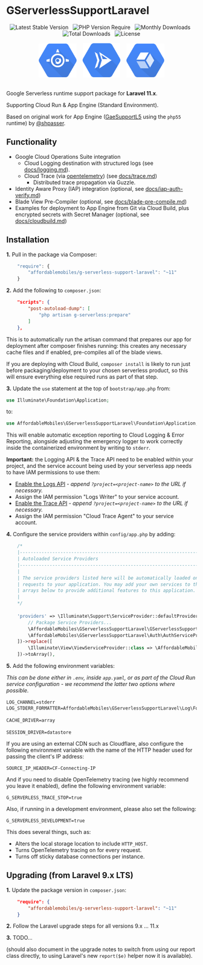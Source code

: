 # GServerlessSupportLaravel

<div align="center">
    <img alt="Latest Stable Version" src="https://poser.pugx.org/affordablemobiles/g-serverless-support-laravel/v/stable?style=for-the-badge">
    &nbsp;
    <img alt="PHP Version Require" src="https://poser.pugx.org/affordablemobiles/g-serverless-support-laravel/require/php?style=for-the-badge">
    &nbsp;
    <img alt="Monthly Downloads" src="https://poser.pugx.org/affordablemobiles/g-serverless-support-laravel/d/monthly?style=for-the-badge">
    &nbsp;
    <img alt="Total Downloads" src="https://poser.pugx.org/affordablemobiles/g-serverless-support-laravel/downloads?style=for-the-badge">
    &nbsp;
    <img alt="License" src="https://poser.pugx.org/affordablemobiles/g-serverless-support-laravel/license?style=for-the-badge">
    <br>
    <br>
    <img alt="Google App Engine" width="100" src="docs/images/icons/app-engine.png">
    &nbsp;&nbsp;
    <img alt="Google Cloud Run" width="100" src="docs/images/icons/cloud-run.png">
    &nbsp;&nbsp;
    <img alt="Google Operations Suite" width="100" src="docs/images/icons/operations-suite.png">
</div>
<br>

Google Serverless runtime support package for **Laravel 11.x**.

Supporting Cloud Run & App Engine (Standard Environment).

Based on original work for App Engine ([GaeSupportL5](https://github.com/shpasser/GaeSupportL5) using the `php55` runtime) by [@shpasser](https://github.com/shpasser).

## Functionality
* Google Cloud Operations Suite integration
    * Cloud Logging destination with structured logs (see [docs/logging.md](docs/logging.md)).
    * Cloud Trace (via [opentelemetry](https://github.com/open-telemetry/opentelemetry-php)) (see [docs/trace.md](docs/trace.md))
        * Distributed trace propagation via Guzzle.
* Identity Aware Proxy (IAP) integration (optional, see [docs/iap-auth-verify.md](docs/iap-auth-verify.md))
* Blade View Pre-Compiler (optional, see [docs/blade-pre-compile.md](docs/blade-pre-compile.md))
* Examples for deployment to App Engine from Git via Cloud Build, plus encrypted secrets with Secret Manager (optional, see [docs/cloudbuild.md](docs/cloudbuild.md))

## Installation

**1.** Pull in the package via Composer:

```js
    "require": {
        "affordablemobiles/g-serverless-support-laravel": "~11"
    }
```

**2.** Add the following to `composer.json`:

```json
    "scripts": {
        "post-autoload-dump": [
            "php artisan g-serverless:prepare"
        ]
    },
```

This is to automatically run the artisan command that prepares our app for deployment after composer finishes running: this creates any necessary cache files and if enabled, pre-compiles all of the blade views.

If you are deploying with Cloud Build, `composer install` is likely to run just before packaging/deployment to your chosen serverless product, so this will ensure everything else required runs as part of that step.

**3.** Update the `use` statement at the top of `bootstrap/app.php` from:

```php
use Illuminate\Foundation\Application;
```

to:

```php
use AffordableMobiles\GServerlessSupportLaravel\Foundation\Application;
```

This will enable automatic exception reporting to Cloud Logging & Error Reporting, alongside adjusting the emergency logger to work correctly inside the containerized environment by writing to `stderr`.

**Important:** the Logging API & the Trace API need to be enabled within your project, and the service account being used by your serverless app needs to have IAM permissions to use them:

* [Enable the Logs API](https://console.cloud.google.com/apis/api/logging.googleapis.com/overview) - _append `?project=<project-name>` to the URL if necessary._
* Assign the IAM permission "Logs Writer" to your service account.
* [Enable the Trace API](https://console.cloud.google.com/apis/api/cloudtrace.googleapis.com/overview) - _append `?project=<project-name>` to the URL if necessary._
* Assign the IAM permission "Cloud Trace Agent" to your service account.

**4.** Configure the service providers within `config/app.php` by adding:

```php
    /*
    |--------------------------------------------------------------------------
    | Autoloaded Service Providers
    |--------------------------------------------------------------------------
    |
    | The service providers listed here will be automatically loaded on any
    | requests to your application. You may add your own services to the
    | arrays below to provide additional features to this application.
    |
    */

    'providers' => \Illuminate\Support\ServiceProvider::defaultProviders()->merge([
        // Package Service Providers...
        \AffordableMobiles\GServerlessSupportLaravel\GServerlessSupportServiceProvider::class,
        \AffordableMobiles\GServerlessSupportLaravel\Auth\AuthServiceProvider::class,
    ])->replace([
        \Illuminate\View\ViewServiceProvider::class => \AffordableMobiles\GServerlessSupportLaravel\View\ViewServiceProvider::class,
    ])->toArray(),
```

**5.** Add the following environment variables:

_This can be done either in `.env`, inside `app.yaml`, or as part of the Cloud Run service configuration - we recommend the latter two options where possible._

```
LOG_CHANNEL=stderr
LOG_STDERR_FORMATTER=AffordableMobiles\GServerlessSupportLaravel\Log\Formatter\JsonFormatter

CACHE_DRIVER=array

SESSION_DRIVER=datastore
```

If you are using an external CDN such as Cloudflare, also configure the following environment variable with the name of the HTTP header used for passing the client's IP address:

```
SOURCE_IP_HEADER=CF-Connecting-IP
```

And if you need to disable OpenTelemetry tracing (we highly recommend you leave it enabled), define the following environment variable:

```
G_SERVERLESS_TRACE_STOP=true
```

Also, if running in a development environment, please also set the following:

```
G_SERVERLESS_DEVELOPMENT=true
```

This does several things, such as:

* Alters the local storage location to include `HTTP_HOST`.
* Turns OpenTelemetry tracing on for every request.
* Turns off sticky database connections per instance.

## Upgrading (from Laravel 9.x LTS)

**1.** Update the package version in `composer.json`:

```json
    "require": {
        "affordablemobiles/g-serverless-support-laravel": "~11"
    }
```

**2.** Follow the Laravel upgrade steps for all versions 9.x ... 11.x

**3.** TODO...

(should also document in the upgrade notes to switch from using our report class directly, to using Laravel's new `report($e)` helper now it is available).